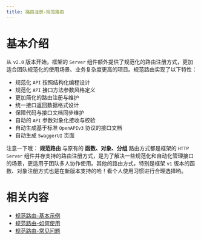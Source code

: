 ```yaml
---
title: 路由注册-规范路由
---
```


# 基本介绍

从 `v2.0` 版本开始，框架的 `Server` 组件额外提供了规范化的路由注册方式，更加适合团队规范化的使用场景、业务复杂度更高的项目。规范路由实现了以下特性：

- 规范化 `API` 按照结构化编程设计
- 规范化 `API` 接口方法参数风格定义
- 更加简化的路由注册与维护
- 统一接口返回数据格式设计
- 保障代码与接口文档同步维护
- 自动的 `API` 参数对象化接收与校验
- 自动生成基于标准 `OpenAPIv3` 协议的接口文档
- 自动生成 `SwaggerUI` 页面

注意一下哦： **规范路由** 与原有的 **函数、对象、分组** 路由方式都是框架的 `HTTP Server` 组件并存支持的路由注册方式，是为了解决一些规范化和自动化管理接口的场景，更适用于团队多人协作使用。其他的路由方式，特别是框架 `v1` 版本的函数、对象注册方式也是在新版本支持的哈！看个人使用习惯进行合理选择哟。

# 相关内容

- [规范路由-基本示例](/docs/WEB服务开发/路由管理/路由管理-路由注册/路由注册-规范路由/规范路由-基本示例)
- [规范路由-如何使用](/docs/WEB服务开发/路由管理/路由管理-路由注册/路由注册-规范路由/规范路由-如何使用)
- [规范路由-常见问题](/docs/WEB服务开发/路由管理/路由管理-路由注册/路由注册-规范路由/规范路由-常见问题)